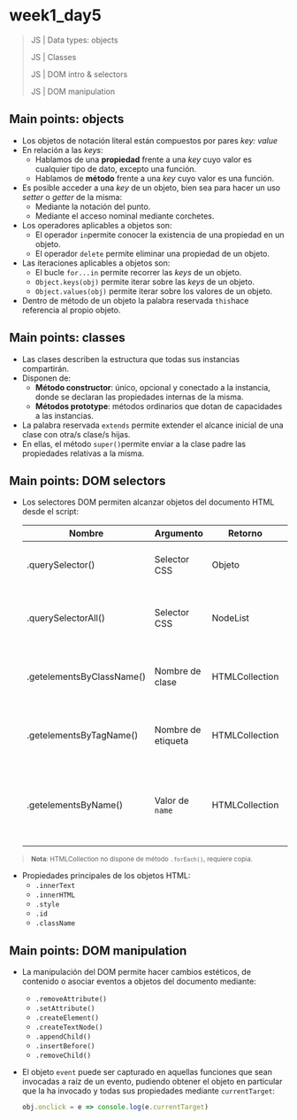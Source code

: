 # week1_day5

> JS | Data types: objects
>
> JS | Classes
>
> JS | DOM intro & selectors
>
> JS | DOM manipulation


## Main points: objects

- Los objetos de notación literal están compuestos por pares _key: value_
- En relación a las _keys_:
  - Hablamos de una **propiedad** frente a una _key_ cuyo valor es cualquier tipo de dato, excepto una función.
  - Hablamos de **método** frente a una _key_ cuyo valor es una función.
- Es posible acceder a una _key_ de un objeto, bien sea para hacer un uso _setter_ o _getter_ de la misma:
  - Mediante la notación del punto.
  - Mediante el acceso nominal mediante corchetes.
- Los operadores aplicables a objetos son:
  - El operador `in`permite conocer la existencia de una propiedad en un objeto.
  - El operador `delete` permite eliminar una propiedad de un objeto.
- Las iteraciones aplicables a objetos son:
  - El bucle `for...in` permite recorrer las _keys_ de un objeto.
  - `Object.keys(obj)` permite iterar sobre las _keys_ de un objeto.
  - `Object.values(obj)` permite iterar sobre los valores de un objeto.
 - Dentro de método de un objeto la palabra reservada `this`hace referencia al propio objeto.
 
 ## Main points: classes
 
- Las clases describen la estructura que todas sus instancias compartirán.
- Disponen de:
  - **Método constructor**: único, opcional y conectado a la instancia, donde se declaran las propiedades internas de la misma.
  - **Métodos prototype**: métodos ordinarios que dotan de capacidades a las instancias.
- La palabra reservada `extends` permite extender el alcance inicial de una clase con otra/s clase/s hijas.
- En ellas, el método `super()`permite enviar a la clase padre las propiedades relativas a la misma.

 ## Main points: DOM selectors
 
 - Los selectores DOM permiten alcanzar objetos del documento HTML desde el script:
 
    | Nombre | Argumento | Retorno | Alcance |
    | ------------- | ------------- | ------------- | ------------- |
    | .querySelector() | Selector CSS | Objeto | Primer objeto que coincida con el selector |
    | .querySelectorAll() | Selector CSS | NodeList | Array de objetos que coincidan con el selector |
    | .getelementsByClassName() | Nombre de clase | HTMLCollection | Array de objetos que contengan la clase argumentada |
    | .getelementsByTagName() | Nombre de etiqueta | HTMLCollection | Array de objetos que contengan la clase argumentada |
    | .getelementsByName() | Valor de `name` | HTMLCollection | Array de objetos que contengan el valor argumentado en su atributo `name` |

> <sub>**Nota**: HTMLCollection no dispone de método `.forEach()`, requiere copia.</sub>

- Propiedades principales de los objetos HTML:
  - `.innerText`
  - `.innerHTML`
  - `.style`
  - `.id`
  - `.className`

 ## Main points: DOM manipulation
 
 - La manipulación del DOM permite hacer cambios estéticos, de contenido o asociar eventos a objetos del documento mediante:
   - `.removeAttribute()`
   - `.setAttribute()`
   - `.createElement()`
   - `.createTextNode()`
   - `.appendChild()`
   - `.insertBefore()`
   - `.removeChild()`

- El objeto `event` puede ser capturado en aquellas funciones que sean invocadas a raíz de un evento, pudiendo obtener el objeto en particular que la ha invocado y todas sus propiedades mediante `currentTarget`:

  ````javascript
  obj.onclick = e => console.log(e.currentTarget)
  ````
   
  
